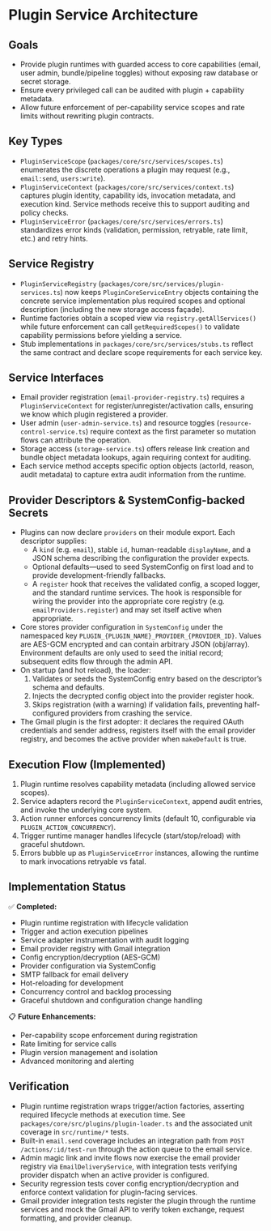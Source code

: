 # Plugin Service Architecture

## Goals

- Provide plugin runtimes with guarded access to core capabilities (email, user admin, bundle/pipeline toggles) without exposing raw database or secret storage.
- Ensure every privileged call can be audited with plugin + capability metadata.
- Allow future enforcement of per-capability service scopes and rate limits without rewriting plugin contracts.

## Key Types

- `PluginServiceScope` (`packages/core/src/services/scopes.ts`) enumerates the discrete operations a plugin may request (e.g., `email:send`, `users:write`).
- `PluginServiceContext` (`packages/core/src/services/context.ts`) captures plugin identity, capability ids, invocation metadata, and execution kind. Service methods receive this to support auditing and policy checks.
- `PluginServiceError` (`packages/core/src/services/errors.ts`) standardizes error kinds (validation, permission, retryable, rate limit, etc.) and retry hints.

## Service Registry

- `PluginServiceRegistry` (`packages/core/src/services/plugin-services.ts`) now keeps `PluginCoreServiceEntry` objects containing the concrete service implementation plus required scopes and optional description (including the new storage access façade).
- Runtime factories obtain a scoped view via `registry.getAllServices()` while future enforcement can call `getRequiredScopes()` to validate capability permissions before yielding a service.
- Stub implementations in `packages/core/src/services/stubs.ts` reflect the same contract and declare scope requirements for each service key.

## Service Interfaces

- Email provider registration (`email-provider-registry.ts`) requires a `PluginServiceContext` for register/unregister/activation calls, ensuring we know which plugin registered a provider.
- User admin (`user-admin-service.ts`) and resource toggles (`resource-control-service.ts`) require context as the first parameter so mutation flows can attribute the operation.
- Storage access (`storage-service.ts`) offers release link creation and bundle object metadata lookups, again requiring context for auditing.
- Each service method accepts specific option objects (actorId, reason, audit metadata) to capture extra audit information from the runtime.

## Provider Descriptors & SystemConfig-backed Secrets

- Plugins can now declare `providers` on their module export. Each descriptor supplies:
  - A `kind` (e.g. `email`), stable `id`, human-readable `displayName`, and a JSON schema describing the configuration the provider expects.
  - Optional defaults—used to seed SystemConfig on first load and to provide development-friendly fallbacks.
  - A `register` hook that receives the validated config, a scoped logger, and the standard runtime services. The hook is responsible for wiring the provider into the appropriate core registry (e.g. `emailProviders.register`) and may set itself active when appropriate.
- Core stores provider configuration in `SystemConfig` under the namespaced key `PLUGIN_{PLUGIN_NAME}_PROVIDER_{PROVIDER_ID}`. Values are AES-GCM encrypted and can contain arbitrary JSON (obj/array). Environment defaults are only used to seed the initial record; subsequent edits flow through the admin API.
- On startup (and hot reload), the loader:
  1. Validates or seeds the SystemConfig entry based on the descriptor’s schema and defaults.
  2. Injects the decrypted config object into the provider register hook.
  3. Skips registration (with a warning) if validation fails, preventing half-configured providers from crashing the service.
- The Gmail plugin is the first adopter: it declares the required OAuth credentials and sender address, registers itself with the email provider registry, and becomes the active provider when `makeDefault` is true.

## Execution Flow (Implemented)

1. Plugin runtime resolves capability metadata (including allowed service scopes).
2. Service adapters record the `PluginServiceContext`, append audit entries, and invoke the underlying core system.
3. Action runner enforces concurrency limits (default 10, configurable via `PLUGIN_ACTION_CONCURRENCY`).
4. Trigger runtime manager handles lifecycle (start/stop/reload) with graceful shutdown.
5. Errors bubble up as `PluginServiceError` instances, allowing the runtime to mark invocations retryable vs fatal.

## Implementation Status

✅ **Completed:**
- Plugin runtime registration with lifecycle validation
- Trigger and action execution pipelines
- Service adapter instrumentation with audit logging
- Email provider registry with Gmail integration
- Config encryption/decryption (AES-GCM)
- Provider configuration via SystemConfig
- SMTP fallback for email delivery
- Hot-reloading for development
- Concurrency control and backlog processing
- Graceful shutdown and configuration change handling

📋 **Future Enhancements:**
- Per-capability scope enforcement during registration
- Rate limiting for service calls
- Plugin version management and isolation
- Advanced monitoring and alerting

## Verification

- Plugin runtime registration wraps trigger/action factories, asserting required lifecycle methods at execution time. See `packages/core/src/plugins/plugin-loader.ts` and the associated unit coverage in `src/runtime/*` tests.
- Built-in `email.send` coverage includes an integration path from `POST /actions/:id/test-run` through the action queue to the email service.
- Admin magic link and invite flows now exercise the email provider registry via `EmailDeliveryService`, with integration tests verifying provider dispatch when an active provider is configured.
- Security regression tests cover config encryption/decryption and enforce context validation for plugin-facing services.
- Gmail provider integration tests register the plugin through the runtime services and mock the Gmail API to verify token exchange, request formatting, and provider cleanup.
